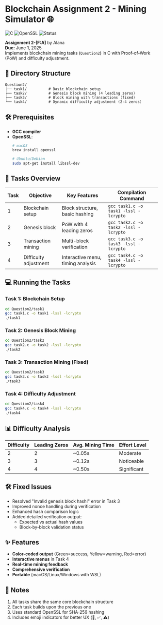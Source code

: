 # Blockchain Assignment 2 - Mining Simulator 🌐

![C](https://img.shields.io/badge/Language-C-blue) 
![OpenSSL](https://img.shields.io/badge/Requires-OpenSSL-green)
![Status](https://img.shields.io/badge/Status-Complete-brightgreen)

**Assignment 2-[F:A]** by Alana  
**Due:** June 1, 2025  
Implements blockchain mining tasks (`Question2`) in C with Proof-of-Work (PoW) and difficulty adjustment.

## 📂 Directory Structure

```
Question2/
├── task1/          # Basic blockchain setup
├── task2/          # Genesis block mining (4 leading zeros)
├── task3/          # Block mining with transactions (fixed)
└── task4/          # Dynamic difficulty adjustment (2-4 zeros)
```

## 🛠 Prerequisites

- **GCC compiler**
- **OpenSSL**:
  ```bash
  # macOS
  brew install openssl
  
  # Ubuntu/Debian
  sudo apt-get install libssl-dev
  ```

## 🚀 Tasks Overview

| Task | Objective | Key Features | Compilation Command |
|------|-----------|--------------|----------------------|
| 1 | Blockchain setup | Block structure, basic hashing | `gcc task1.c -o task1 -lssl -lcrypto` |
| 2 | Genesis block | PoW with 4 leading zeros | `gcc task2.c -o task2 -lssl -lcrypto` |
| 3 | Transaction mining | Multi-block verification | `gcc task3.c -o task3 -lssl -lcrypto` |
| 4 | Difficulty adjustment | Interactive menu, timing analysis | `gcc task4.c -o task4 -lssl -lcrypto` |

## 💻 Running the Tasks

### Task 1: Blockchain Setup
```bash
cd Question2/task1
gcc task1.c -o task1 -lssl -lcrypto
./task1
```

### Task 2: Genesis Block Mining
```bash
cd Question2/task2
gcc task2.c -o task2 -lssl -lcrypto
./task2
```

### Task 3: Transaction Mining (Fixed)
```bash
cd Question2/task3
gcc task3.c -o task3 -lssl -lcrypto
./task3
```

### Task 4: Difficulty Adjustment
```bash
cd Question2/task4
gcc task4.c -o task4 -lssl -lcrypto
./task4
```

## 📊 Difficulty Analysis

| Difficulty | Leading Zeros | Avg. Mining Time | Effort Level |
|------------|---------------|------------------|--------------|
| 2 | 2 | ~0.05s | Moderate |
| 3 | 3 | ~0.12s | Noticeable |
| 4 | 4 | ~0.50s | Significant |

## 🛠️ Fixed Issues

- Resolved "Invalid genesis block hash!" error in Task 3
- Improved nonce handling during verification
- Enhanced hash comparison logic
- Added detailed verification output:
  - Expected vs actual hash values
  - Block-by-block validation status

## ✨ Features

- **Color-coded output** (Green=success, Yellow=warning, Red=error)
- **Interactive menus** in Task 4
- **Real-time mining feedback**
- **Comprehensive verification**
- **Portable** (macOS/Linux/Windows with WSL)

## 📝 Notes

1. All tasks share the same core blockchain structure
2. Each task builds upon the previous one
3. Uses standard OpenSSL for SHA-256 hashing
4. Includes emoji indicators for better UX (🎉, ✅, ⚠️)

